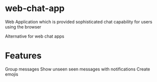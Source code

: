 # web-chat-app
Web Application which is provided sophisticated chat capability for users using the browser

Alternative for web chat apps

# Features

Group messages
Show unseen seen messages with notifications
Create emojis
